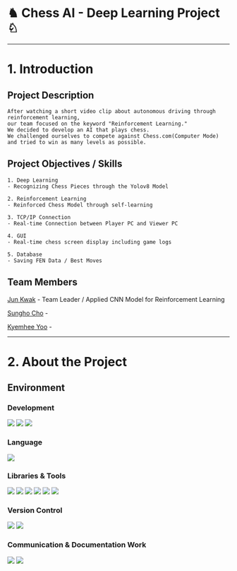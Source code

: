 # ♞ Chess AI - Deep Learning Project ♘




---

# 1. Introduction
## Project Description
    After watching a short video clip about autonomous driving through reinforcement learning, 
    our team focused on the keyword "Reinforcement Learning."
    We decided to develop an AI that plays chess.
    We challenged ourselves to compete against Chess.com(Computer Mode) and tried to win as many levels as possible.
  
## Project Objectives / Skills
    1. Deep Learning
    - Recognizing Chess Pieces through the Yolov8 Model
    
    2. Reinforcement Learning
    - Reinforced Chess Model through self-learning
    
    3. TCP/IP Connection
    - Real-time Connection between Player PC and Viewer PC
    
    4. GUI
    - Real-time chess screen display including game logs
    
    5. Database
    - Saving FEN Data / Best Moves
## Team Members
  [Jun Kwak](https://github.com/junroun) - Team Leader / Applied CNN Model for Reinforcement Learning
  
  [Sungho Cho](https://github.com/cccsssshh) - 
  
  [Kyemhee Yoo](https://gist.github.com/kyemhee) - 

---

# 2. About the Project
## Environment
### Development 
<img src="https://img.shields.io/badge/Linux-FCC624?style=flat-square&logo=Linux&logoColor=white"> <img src="https://img.shields.io/badge/Ubuntu-E95420?style=flat-square&logo=Ubuntu&logoColor=white"> <img src="https://img.shields.io/badge/VSC-007ACC?style=flat-square&logo=VisualStudioCode&logoColor=white"> 

### Language
<img src="https://img.shields.io/badge/python-3776AB?style=flat-square&logo=Python&logoColor=white">

### Libraries & Tools
<img src="https://img.shields.io/badge/Yolov8-8A2BE2"> <img src="https://img.shields.io/badge/TCP/IP-blue"> <img src="https://img.shields.io/badge/TensorFlow-FF6F00?style=flat-square&logo=TensorFlow&logoColor=white"> <img src="https://img.shields.io/badge/PyQT-41CD52?style=flat-square&logo=Qt&logoColor=white"> <img src="https://img.shields.io/badge/MySQL-4479A1?style=flat-square&logo=MySQL&logoColor=white"> <img src="https://img.shields.io/badge/Chess.com-81B64C?style=flat-square&logo=Chess.com&logoColor=white"> 

### Version Control
<img src="https://img.shields.io/badge/git-F05032?style=flat-square&logo=Git&logoColor=white"> <img src="https://img.shields.io/badge/github-181717?style=flat-square&logo=GitHub&logoColor=white">

### Communication & Documentation Work
<img src="https://img.shields.io/badge/Slack-4A154B?style=flat-square&logo=Slack&logoColor=white"> <img src="https://img.shields.io/badge/GoogleCloud-4285F4?style=flat-square&logo=GoogleCloud&logoColor=white"> 

















